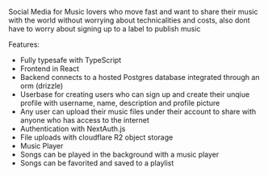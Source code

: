 Social Media for Music lovers who move fast and want to share their music with the world without worrying about technicalities and costs, also dont have to worry about signing up to a label to publish music

Features:
- Fully typesafe with TypeScript
- Frontend in React
- Backend connects to a hosted Postgres database integrated through an orm (drizzle)
- Userbase for creating users who can sign up and create their unqiue profile with username, name, description and profile picture
- Any user can upload their music files under their account to share with anyone who has access to the internet
- Authentication with NextAuth.js
- File uploads with cloudflare R2 object storage
- Music Player
- Songs can be played in the background with a music player
- Songs can be favorited and saved to a playlist